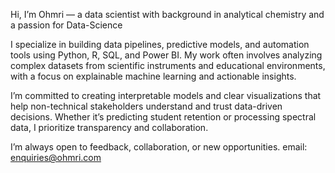 Hi, I’m Ohmri — a data scientist with background in analytical chemistry and a passion for Data-Science

I specialize in building data pipelines, predictive models, and automation tools using Python, R, SQL, and Power BI. My work often involves analyzing complex datasets from scientific instruments and educational environments, with a focus on explainable machine learning and actionable insights.

I’m committed to creating interpretable models and clear visualizations that help non-technical stakeholders understand and trust data-driven decisions. Whether it’s predicting student retention or processing spectral data, I prioritize transparency and collaboration.

I’m always open to feedback, collaboration, or new opportunities. email: enquiries@ohmri.com
